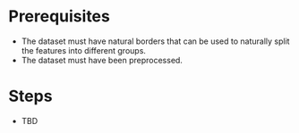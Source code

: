 # Prerequisites

- The dataset must have natural borders that can be used to naturally split the features into different groups.
- The dataset must have been preprocessed.

# Steps

- TBD



